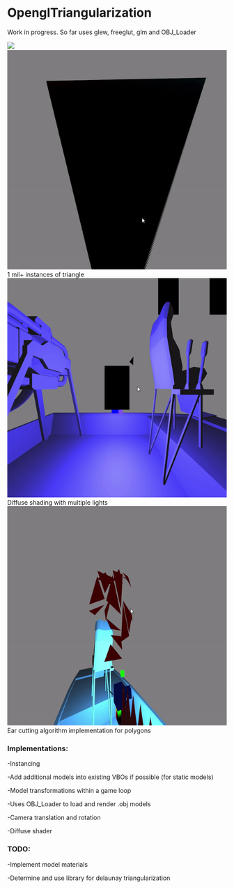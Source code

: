 # OpenglTriangularization
Work in progress. So far uses glew, freeglut, glm and OBJ_Loader

<img src="/gifs/camera.gif?raw=true">
<img src="/gifs/instancing.gif?raw=true">
	1 mil+ instances of triangle

<img src="/gifs/lights.gif?raw=true">
	Diffuse shading with multiple lights

<img src="/gifs/earsplitting.gif?raw=true">
	Ear cutting algorithm implementation for polygons

### Implementations:

-Instancing

-Add additional models into existing VBOs if possible (for static models)

-Model transformations within a game loop

-Uses OBJ_Loader to load and render .obj models

-Camera translation and rotation

-Diffuse shader


### TODO:

-Implement model materials

-Determine and use library for delaunay triangularization
